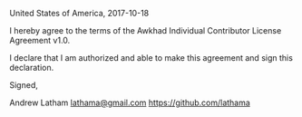 United States of America, 2017-10-18

I hereby agree to the terms of the Awkhad Individual Contributor License Agreement v1.0.

I declare that I am authorized and able to make this agreement and sign this declaration.

Signed,

Andrew Latham lathama@gmail.com https://github.com/lathama

